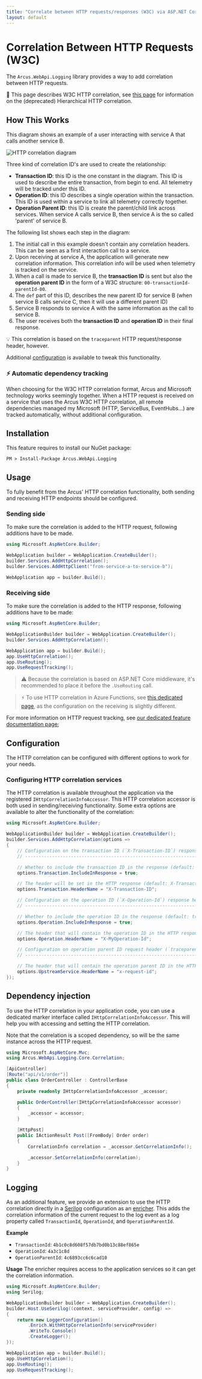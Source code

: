 ```yaml
---
title: "Correlate between HTTP requests/responses (W3C) via ASP.NET Core middleware"
layout: default
---
```


# Correlation Between HTTP Requests (W3C)
The `Arcus.WebApi.Logging` library provides a way to add correlation between HTTP requests. 

🚩 This page describes W3C HTTP correlation, see [this page](./correlation-hierarchical.md) for information on the (deprecated) Hierarchical HTTP correlation.

## How This Works
This diagram shows an example of a user interacting with service A that calls another service B.

![HTTP correlation diagram](/img/http-correlation-w3c.png)

Three kind of correlation ID's are used to create the relationship:
* **Transaction ID**: this ID is the one constant in the diagram. This ID is used to describe the entire transaction, from begin to end. All telemetry will be tracked under this ID.
* **Operation ID**: this ID describes a single operation within the transaction. This ID is used within a service to link all telemetry correctly together.
* **Operation Parent ID**: this ID is create the parent/child link across services. When service A calls service B, then service A is the so called 'parent' of service B.

The following list shows each step in the diagram:
1. The initial call in this example doesn't contain any correlation headers. This can be seen as a first interaction call to a service. 
2. Upon receiving at service A, the application will generate new correlation information. This correlation info will be used when telemetry is tracked on the service.
3. When a call is made to service B, the **transaction ID** is sent but also the **operation parent ID** in the form of a W3C structure: `00-transactionId-parentId-00`.
4. The `def` part of this ID, describes the new parent ID for service B (when service B calls service C, then it will use a different parent ID)
5. Service B responds to service A with the same information as the call to service B.
6. The user receives both the **transaction ID** and **operation ID** in their final response.

💡 This correlation is based on the `traceparent` HTTP request/response header, however.

Additional [configuration](#configuration) is available to tweak this functionality.

### ⚡ Automatic dependency tracking
When choosing for the W3C HTTP correlation format, Arcus and Microsoft technology works seemingly together. When a HTTP request is received on a service that uses the Arcus W3C HTTP correlation, all remote dependencies managed my Microsoft (HTTP, ServiceBus, EventHubs...) are tracked automatically, without additional configuration.

## Installation
This feature requires to install our NuGet package:

```shell
PM > Install-Package Arcus.WebApi.Logging
```

## Usage
To fully benefit from the Arcus' HTTP correlation functionality, both sending and receiving HTTP endpoints should be configured.

### Sending side
To make sure the correlation is added to the HTTP request, following additions have to be made.

```csharp
using Microsoft.AspNetCore.Builder;

WebApplication builder = WebApplication.CreateBuilder();
builder.Services.AddHttpCorrelation();
builder.Services.AddHttpClient("from-service-a-to-service-b");

WebApplication app = builder.Build();
```

### Receiving side
To make sure the correlation is added to the HTTP response, following additions have to be made:

```csharp
using Microsoft.AspNetCore.Builder;

WebApplicationBuilder builder = WebApplication.CreateBuilder();
builder.Services.AddHttpCorrelation();

WebApplication app = builder.Build();
app.UseHttpCorrelation();
app.UseRouting();
app.UseRequestTracking();
```

> ⚠ Because the correlation is based on <span>ASP.NET</span> Core middleware, it's recommended to place it before the `.UseRouting` call.

> ⚡ To use HTTP correlation in Azure Functions, see [this dedicated page](correlation-azure-functions.md), as the configuration on the receiving is slightly different.

For more information on HTTP request tracking, see [our dedicated feature documentation page](./logging.md);

## Configuration
The HTTP correlation can be configured with different options to work for your needs.

### Configuring HTTP correlation services
The HTTP correlation is available throughout the application via the registered `IHttpCorrelationInfoAccessor`. This HTTP correlation accessor is both used in sending/receiving functionality.
Some extra options are available to alter the functionality of the correlation:

```csharp
using Microsoft.AspNetCore.Builder;

WebApplicationBuilder builder = WebApplication.CreateBuilder();
builder.Services.AddHttpCorrelation(options =>
{
    // Configuration on the transaction ID (`X-Transaction-ID`) response header.
    // ---------------------------------------------------------------------------------

    // Whether to include the transaction ID in the response (default: true).
    options.Transaction.IncludeInResponse = true;

    // The header will be set in the HTTP response (default: X-Transaction-ID).
    options.Transaction.HeaderName = "X-Transaction-ID";

    // Configuration on the operation ID (`X-Operation-Id`) response header.
    // ----------------------------------------------------------------

    // Whether to include the operation ID in the response (default: true).
    options.Operation.IncludeInResponse = true;

    // The header that will contain the operation ID in the HTTP response (default: X-Operation-Id).
    options.Operation.HeaderName = "X-MyOperation-Id";

    // Configuration on operation parent ID request header (`traceparent`).
    // ------------------------------------------------------------------

    // The header that will contain the operation parent ID in the HTTP request (default: traceparent).
    options.UpstreamService.HeaderName = "x-request-id";
});
```

## Dependency injection
To use the HTTP correlation in your application code, you can use a dedicated marker interface called `IHttpCorrelationInfoAccessor`.
This will help you with accessing and setting the HTTP correlation.

Note that the correlation is a scoped dependency, so will be the same instance across the HTTP request.

```csharp
using Microsoft.AspNetCore.Mvc;
using Arcus.WebApi.Logging.Core.Correlation;

[ApiController]
[Route("api/v1/order")]
public class OrderController : ControllerBase
{
    private readonly IHttpCorrelationInfoAccessor _accessor;

    public OrderController(IHttpCorrelationInfoAccessor accessor)
    {
        _accessor = accessor;
    }

    [HttpPost]
    public IActionResult Post([FromBody] Order order)
    {
        CorrelationInfo correlation = _accessor.GetCorrelationInfo();

        _accessor.SetCorrelationInfo(correlation);
    }
}
```

## Logging
As an additional feature, we provide an extension to use the HTTP correlation directly in a [Serilog](https://serilog.net/) configuration as an [enricher](https://github.com/serilog/serilog/wiki/Enrichment). 
This adds the correlation information of the current request to the log event as a log property called `TransactionId`, `OperationId`, and `OperationParentId`.

**Example**

- `TransactionId`: `4b1c0c8d608f57db7bd0b13c88ef865e`
- `OperationId`: `4a3c1c8d`
- `OperationParentId`: `4c6893cc6c6cad10`

**Usage**
The enricher requires access to the application services so it can get the correlation information.

```csharp
using Microsoft.AspNetCore.Builder;
using Serilog;

WebApplicationBuilder builder = WebApplication.CreateBuilder();
builder.Host.UseSerilog((context, serviceProvider, config) =>
{
    return new LoggerConfiguration()
        .Enrich.WithHttpCorrelationInfo(serviceProvider)
        .WriteTo.Console()
        .CreateLogger();
});

WebApplication app = builder.Build();
app.UseHttpCorrelation();
app.UseRouting();
app.UseRequestTracking();
```
